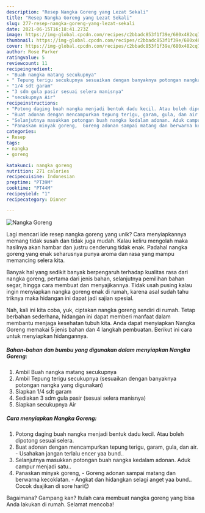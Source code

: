 ```yaml
---
description: "Resep Nangka Goreng yang Lezat Sekali"
title: "Resep Nangka Goreng yang Lezat Sekali"
slug: 277-resep-nangka-goreng-yang-lezat-sekali
date: 2021-06-15T16:18:41.273Z
image: https://img-global.cpcdn.com/recipes/c2bbadc853f1f39e/680x482cq70/nangka-goreng-foto-resep-utama.jpg
thumbnail: https://img-global.cpcdn.com/recipes/c2bbadc853f1f39e/680x482cq70/nangka-goreng-foto-resep-utama.jpg
cover: https://img-global.cpcdn.com/recipes/c2bbadc853f1f39e/680x482cq70/nangka-goreng-foto-resep-utama.jpg
author: Rose Parker
ratingvalue: 5
reviewcount: 11
recipeingredient:
- "Buah nangka matang secukupnya"
- " Tepung terigu secukupnya sesuaikan dengan banyaknya potongan nangka yang digunakan"
- "1/4 sdt garam"
- "3 sdm gula pasir sesuai selera manisnya"
- "secukupnya Air"
recipeinstructions:
- "Potong daging buah nangka menjadi bentuk dadu kecil. Atau boleh dipotong sesuai selera."
- "Buat adonan dengan mencampurkan tepung terigu, garam, gula, dan air.  Usahakan jangan terlalu encer yaa bund.."
- "Selanjutnya masukkan potongan buah nangka kedalam adonan. Aduk campur menjadi satu.."
- "Panaskan minyak goreng,  Goreng adonan sampai matang dan berwarna kecoklatan.  Angkat dan hidangkan selagi anget yaa bund.. Cocok dsajikan di sore hari😊"
categories:
- Resep
tags:
- nangka
- goreng

katakunci: nangka goreng 
nutrition: 271 calories
recipecuisine: Indonesian
preptime: "PT39M"
cooktime: "PT44M"
recipeyield: "1"
recipecategory: Dinner

---
```



![Nangka Goreng](https://img-global.cpcdn.com/recipes/c2bbadc853f1f39e/680x482cq70/nangka-goreng-foto-resep-utama.jpg)

Lagi mencari ide resep nangka goreng yang unik? Cara menyiapkannya memang tidak susah dan tidak juga mudah. Kalau keliru mengolah maka hasilnya akan hambar dan justru cenderung tidak enak. Padahal nangka goreng yang enak seharusnya punya aroma dan rasa yang mampu memancing selera kita.

Banyak hal yang sedikit banyak berpengaruh terhadap kualitas rasa dari nangka goreng, pertama dari jenis bahan, selanjutnya pemilihan bahan segar, hingga cara membuat dan menyajikannya. Tidak usah pusing kalau ingin menyiapkan nangka goreng enak di rumah, karena asal sudah tahu triknya maka hidangan ini dapat jadi sajian spesial.




Nah, kali ini kita coba, yuk, ciptakan nangka goreng sendiri di rumah. Tetap berbahan sederhana, hidangan ini dapat memberi manfaat dalam membantu menjaga kesehatan tubuh kita. Anda dapat menyiapkan Nangka Goreng memakai 5 jenis bahan dan 4 langkah pembuatan. Berikut ini cara untuk menyiapkan hidangannya.

<!--inarticleads1-->

##### Bahan-bahan dan bumbu yang digunakan dalam menyiapkan Nangka Goreng:

1. Ambil Buah nangka matang secukupnya
1. Ambil  Tepung terigu secukupnya (sesuaikan dengan banyaknya potongan nangka yang digunakan)
1. Siapkan 1/4 sdt garam
1. Sediakan 3 sdm gula pasir (sesuai selera manisnya)
1. Siapkan secukupnya Air




<!--inarticleads2-->

##### Cara menyiapkan Nangka Goreng:

1. Potong daging buah nangka menjadi bentuk dadu kecil. Atau boleh dipotong sesuai selera.
1. Buat adonan dengan mencampurkan tepung terigu, garam, gula, dan air.  - Usahakan jangan terlalu encer yaa bund..
1. Selanjutnya masukkan potongan buah nangka kedalam adonan. Aduk campur menjadi satu..
1. Panaskan minyak goreng,  - Goreng adonan sampai matang dan berwarna kecoklatan.  - Angkat dan hidangkan selagi anget yaa bund.. Cocok dsajikan di sore hari😊




Bagaimana? Gampang kan? Itulah cara membuat nangka goreng yang bisa Anda lakukan di rumah. Selamat mencoba!
